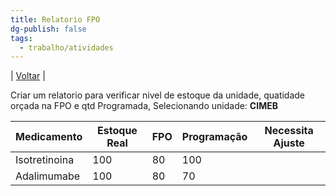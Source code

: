 ```yaml
---
title: Relatorio FPO
dg-publish: false
tags:
  - trabalho/atividades
---
```

| [Voltar](index) |

Criar um relatorio para verificar nivel de estoque da unidade, quatidade orçada na FPO e qtd Programada,
Selecionando unidade: **CIMEB**

| Medicamento   | Estoque Real | FPO | Programação | Necessita Ajuste |
| ------------- | ------------ | --- | ----------- | ---------------- |
| Isotretinoina | 100          | 80  | 100         |                  |
| Adalimumabe   | 100          | 80  | 70          |                  |
